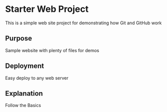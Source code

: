 # Starter Web Project

This is a simple web site project for demonstrating how Git and GitHub work

## Purpose

Sample website with plenty of files for demos

## Deployment

Easy deploy to any web server

## Explanation

Follow the Basics